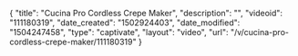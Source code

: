 {
    "title": "Cucina Pro Cordless Crepe Maker",
    "description": "",
    "videoid": "111180319",
    "date_created": "1502924403",
    "date_modified": "1504247458",
    "type": "captivate",
    "layout": "video",
    "url": "\/v\/cucina-pro-cordless-crepe-maker\/111180319"
}